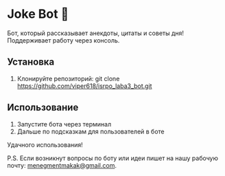 # Joke Bot 🤖
Бот, который рассказывает анекдоты, цитаты и советы дня! Поддерживает работу через консоль.

## Установка
1. Клонируйте репозиторий:
   git clone https://github.com/viper618/isrpo_laba3_bot.git

## Использование
 1. Запустите бота через терминал
 2. Дальше по подсказкам для пользователей в боте

Удачного использования! 

P.S. Если возникнут вопросы по боту или идеи пишет на нашу рабочую почту: menegmentmakak@gmail.com.
